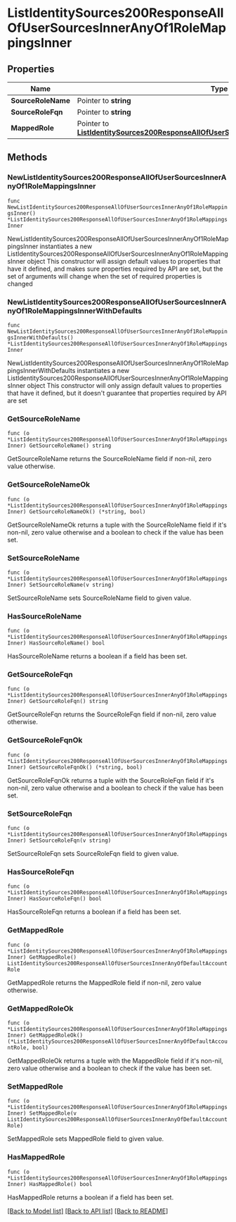 # ListIdentitySources200ResponseAllOfUserSourcesInnerAnyOf1RoleMappingsInner

## Properties

Name | Type | Description | Notes
------------ | ------------- | ------------- | -------------
**SourceRoleName** | Pointer to **string** |  | [optional] 
**SourceRoleFqn** | Pointer to **string** |  | [optional] 
**MappedRole** | Pointer to [**ListIdentitySources200ResponseAllOfUserSourcesInnerAnyOfDefaultAccountRole**](ListIdentitySources200ResponseAllOfUserSourcesInnerAnyOfDefaultAccountRole.md) |  | [optional] 

## Methods

### NewListIdentitySources200ResponseAllOfUserSourcesInnerAnyOf1RoleMappingsInner

`func NewListIdentitySources200ResponseAllOfUserSourcesInnerAnyOf1RoleMappingsInner() *ListIdentitySources200ResponseAllOfUserSourcesInnerAnyOf1RoleMappingsInner`

NewListIdentitySources200ResponseAllOfUserSourcesInnerAnyOf1RoleMappingsInner instantiates a new ListIdentitySources200ResponseAllOfUserSourcesInnerAnyOf1RoleMappingsInner object
This constructor will assign default values to properties that have it defined,
and makes sure properties required by API are set, but the set of arguments
will change when the set of required properties is changed

### NewListIdentitySources200ResponseAllOfUserSourcesInnerAnyOf1RoleMappingsInnerWithDefaults

`func NewListIdentitySources200ResponseAllOfUserSourcesInnerAnyOf1RoleMappingsInnerWithDefaults() *ListIdentitySources200ResponseAllOfUserSourcesInnerAnyOf1RoleMappingsInner`

NewListIdentitySources200ResponseAllOfUserSourcesInnerAnyOf1RoleMappingsInnerWithDefaults instantiates a new ListIdentitySources200ResponseAllOfUserSourcesInnerAnyOf1RoleMappingsInner object
This constructor will only assign default values to properties that have it defined,
but it doesn't guarantee that properties required by API are set

### GetSourceRoleName

`func (o *ListIdentitySources200ResponseAllOfUserSourcesInnerAnyOf1RoleMappingsInner) GetSourceRoleName() string`

GetSourceRoleName returns the SourceRoleName field if non-nil, zero value otherwise.

### GetSourceRoleNameOk

`func (o *ListIdentitySources200ResponseAllOfUserSourcesInnerAnyOf1RoleMappingsInner) GetSourceRoleNameOk() (*string, bool)`

GetSourceRoleNameOk returns a tuple with the SourceRoleName field if it's non-nil, zero value otherwise
and a boolean to check if the value has been set.

### SetSourceRoleName

`func (o *ListIdentitySources200ResponseAllOfUserSourcesInnerAnyOf1RoleMappingsInner) SetSourceRoleName(v string)`

SetSourceRoleName sets SourceRoleName field to given value.

### HasSourceRoleName

`func (o *ListIdentitySources200ResponseAllOfUserSourcesInnerAnyOf1RoleMappingsInner) HasSourceRoleName() bool`

HasSourceRoleName returns a boolean if a field has been set.

### GetSourceRoleFqn

`func (o *ListIdentitySources200ResponseAllOfUserSourcesInnerAnyOf1RoleMappingsInner) GetSourceRoleFqn() string`

GetSourceRoleFqn returns the SourceRoleFqn field if non-nil, zero value otherwise.

### GetSourceRoleFqnOk

`func (o *ListIdentitySources200ResponseAllOfUserSourcesInnerAnyOf1RoleMappingsInner) GetSourceRoleFqnOk() (*string, bool)`

GetSourceRoleFqnOk returns a tuple with the SourceRoleFqn field if it's non-nil, zero value otherwise
and a boolean to check if the value has been set.

### SetSourceRoleFqn

`func (o *ListIdentitySources200ResponseAllOfUserSourcesInnerAnyOf1RoleMappingsInner) SetSourceRoleFqn(v string)`

SetSourceRoleFqn sets SourceRoleFqn field to given value.

### HasSourceRoleFqn

`func (o *ListIdentitySources200ResponseAllOfUserSourcesInnerAnyOf1RoleMappingsInner) HasSourceRoleFqn() bool`

HasSourceRoleFqn returns a boolean if a field has been set.

### GetMappedRole

`func (o *ListIdentitySources200ResponseAllOfUserSourcesInnerAnyOf1RoleMappingsInner) GetMappedRole() ListIdentitySources200ResponseAllOfUserSourcesInnerAnyOfDefaultAccountRole`

GetMappedRole returns the MappedRole field if non-nil, zero value otherwise.

### GetMappedRoleOk

`func (o *ListIdentitySources200ResponseAllOfUserSourcesInnerAnyOf1RoleMappingsInner) GetMappedRoleOk() (*ListIdentitySources200ResponseAllOfUserSourcesInnerAnyOfDefaultAccountRole, bool)`

GetMappedRoleOk returns a tuple with the MappedRole field if it's non-nil, zero value otherwise
and a boolean to check if the value has been set.

### SetMappedRole

`func (o *ListIdentitySources200ResponseAllOfUserSourcesInnerAnyOf1RoleMappingsInner) SetMappedRole(v ListIdentitySources200ResponseAllOfUserSourcesInnerAnyOfDefaultAccountRole)`

SetMappedRole sets MappedRole field to given value.

### HasMappedRole

`func (o *ListIdentitySources200ResponseAllOfUserSourcesInnerAnyOf1RoleMappingsInner) HasMappedRole() bool`

HasMappedRole returns a boolean if a field has been set.


[[Back to Model list]](../README.md#documentation-for-models) [[Back to API list]](../README.md#documentation-for-api-endpoints) [[Back to README]](../README.md)



